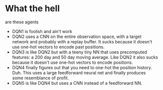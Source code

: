 # What the hell
are these agents

* DQN1 is foolish and ain't work
* DQN2 uses a CNN on the entire observation space, with a target network and probably with a replay buffer. It sucks 
  because it doesn't use one-hot vectors to encode past positions.
* DQN3 is like DQN2 but with a teeny tiny NN that uses precomputed features: a 200 day and 50 day moving average. 
  Like DQN2 it also sucks because it doesn't use one-hot vectors to encode positions.
* DQN4 finally figures out that you need to one-hot the position history. Duh. This uses a large feedforward neural 
  net and finally produces some resemblance of profit.
* DQN5 is like DQN4 but uses a CNN instead of a feedforward NN.